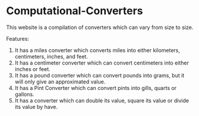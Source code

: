 # Computational-Converters
This website is a compilation of converters which can vary from size to size.

Features:
1. It has a  miles converter which converts miles into either kilometers, centimeters, inches, and feet.
2. It has a centimeter converter which can convert centimeters into either inches or feet.
3. It has a pound converter which can convert pounds into grams, but it will only give an approximated value.
4. It has a Pint Converter which can convert pints into gills, quarts or gallons.
5. It has a converter which can double its value, square its value or divide its value by have.

